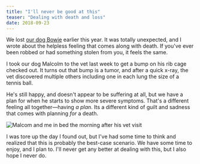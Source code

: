 ```yaml
---
title: "I'll never be good at this"
teaser: "Dealing with death and loss"
date: 2018-09-23
---
```

We lost [our dog Bowie](../bowie-mcg) earlier this year. It was totally unexpected, and I wrote about the helpless feeling that comes along with death. If you've ever been robbed or had something stolen from you, it feels the same.

I took our dog Malcolm to the vet last week to get a bump on his rib cage checked out. It turns out that bump is a tumor, and after a quick x-ray, the vet discovered multiple others including one in each lung the size of a tennis ball.

He's still happy, and doesn't appear to be suffering at all, but we have a plan for when he starts to show more severe symptoms. That's a different feeling all together—having _a plan_. Its a different kind of guilt and sadness that comes with planning _for_ a death.

![Malcom and me in bed the morning after his vet visit](../../img/posts/malcolm.jpg)

I was tore up the day I found out, but I've had some time to think and realized that this is probably the best-case scenario. We have some time to enjoy, and I plan to. I'll never get any better at dealing with this, but I also hope I never do.


